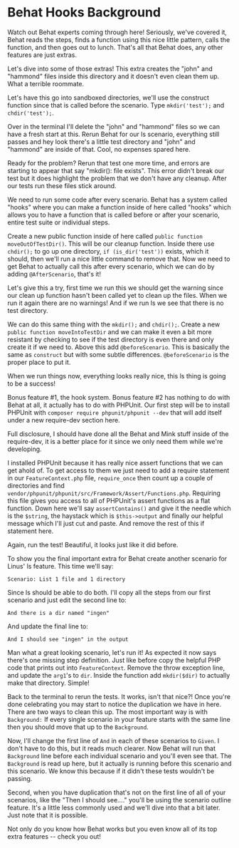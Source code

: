 # Behat Hooks Background

Watch out Behat experts coming through here! Seriously, we've covered it, Behat
reads the steps, finds a function using this nice little pattern, calls the 
function, and then goes out to lunch. That's all that Behat does, any other
features are just extras.

Let's dive into some of those extras! This extra creates the "john" and "hammond"
files inside this directory and it doesn't even clean them up. What a terrible roommate.

Let's have this go into sandboxed directories, we'll use the construct function since
that is called before the scenario. Type `mkdir('test');` and `chdir('test');`. 

Over in the terminal I'll delete the "john" and "hammond" files so we can have a fresh
start at this. Rerun Behat for our ls scenario, everything still passes and hey look
there's a little test directory and "john" and "hammond" are inside of that. Cool, no 
expenses spared here.

Ready for the problem? Rerun that test one more time, and errors are starting to appear
that say "mkdir(): file exists". This error didn't break our test but it does highlight
the problem that we don't have any cleanup. After our tests run these files stick around.

We need to run some code after every scenario. Behat has a system called "hooks" where 
you can make a function inside of here called "hooks" which allows you to have a function
that is called before or after your scenario, entire test suite or individual steps.

Create a new public function inside of here called `public function moveOutOfTestDir()`.
This will be our cleanup function. Inside there use `chdir();` to go up one directory,
`if (is_dir('test'))` exists, which it should, then we'll run a nice little command to
remove that. Now we need to get Behat to actually call this after every scenario, which 
we can do by adding `@AfterScenario`, that's it! 

Let's give this a try, first time we run this we should get the warning since our clean
up function hasn't been called yet to clean up the files. When we run it again there
are no warnings! And if we run ls we see that there is no test directory. 

We can do this same thing with the `mkdir();` and `chdir();`. Create a new
`public function moveIntoTestDir` and we can make it even a bit more resistant by checking
to see if the test directory is even there and only create it if we need to. Above this
add `@beforeScenario`. This is basically the same as `construct` but with some subtle differences.
`@beforeScenario` is the proper place to put it. 

When we run things now, everything looks really nice, this ls thing is going to be a success!

Bonus feature #1, the hook system. Bonus feature #2 has nothing to do with Behat at all, it actually
has to do with PHPUnit. Our first step will be to install PHPUnit with `composer require phpunit/phpunit --dev`
that will add itself under a new require-dev section here. 

Full disclosure, I should have done all the Behat and Mink stuff inside of the require-dev, it is
a better place for it since we only need them while we're developing.

I installed PHPUnit because it has really nice assert functions that we can get ahold of. To get access
to them we just need to add a require statement in our `FeatureContext.php` file, `require_once` then
count up a couple of directories and find `vendor/phpunit/phpunit/src/Framework/Assert/Functions.php`.
Requiring this file gives you access to all of PHPUnit's assert functions as a flat function. Down here
we'll say `assertContains()` and give it the needle which is the `$string`, the haystack which is
`$this->output` and finally our helpful message which I'll just cut and paste. And remove the rest of this
if statement here. 

Again, run the test! Beautiful, it looks just like it did before. 

To show you the final important extra for Behat create another scenario for Linus' ls feature. This time
we'll say:

    Scenario: List 1 file and 1 directory

Since ls should be able to do both. I'll copy all the steps from our first scenario and just edit the second
line to:

    And there is a dir named "ingen"

And update the final line to:

    And I should see "ingen" in the output

Man what a great looking scenario, let's run it! As expected it now says there's one missing step definition. 
Just like before copy the helpful PHP code that prints out into `FeatureContext`. Remove the throw exception line,
and update the `arg1`'s to `dir`. Inside the function add `mkdir($dir)` to actually make that directory. Simple!

Back to the terminal to rerun the tests. It works, isn't that nice?! Once you're done celebrating you may start
to notice the duplication we have in here. There are two ways to clean this up. The most important way is with
`Background:` If every single scenario in your feature starts with the same line then you should move that up
to the `Background`. 

Now, I'll change the first line of `And` in each of these scenarios to `Given`. I don't have to do this, but
it reads much clearer. Now Behat will run that `Background` line before each individual scenario and you'll
even see that. The `Background` is read up here, but it actually is running before this scenario and this
scenario. We know this because if it didn't these tests wouldn't be passing. 

Second, when you have duplication that's not on the first line of all of your scenarios, like the 
"Then I should see...." you'll be using the scenario outline feature. It's a little less commonly used and
we'll dive into that a bit later. Just note that it is possible.

Not only do you know how Behat works but you even know all of its top extra features -- check you out!


